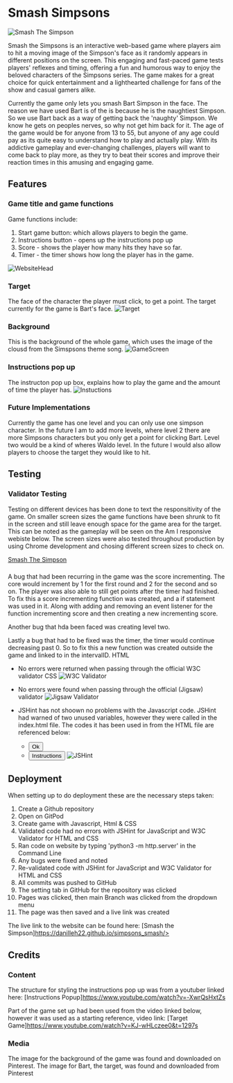 # Smash Simpsons

![Smash The Simpson](./assets/images/amiresponsive.png)

Smash the Simpsons is an interactive web-based game where players aim to hit a moving image of the Simpson's face as it randomly appears in different positions on the screen. This engaging and fast-paced game tests players' reflexes and timing, offering a fun and humorous way to enjoy the beloved characters of the Simpsons series. The game makes for a great choice for quick entertainment and a lighthearted challenge for fans of the show and casual gamers alike.

Currently the game only lets you smash Bart Simpson in the face. The reason we have used Bart is of the is because he is the naughtiest Simpson. So we use Bart back as a way of getting back the 'naughty' Simpson. We know he gets on peoples nerves, so why not get him back for it. The age of the game would be for anyone from 13 to 55, but anyone of any age could pay as its quite easy to understand how to play and actually play. With its addictive gameplay and ever-changing challenges, players will want to come back to play more, as they try to beat their scores and improve their reaction times in this amusing and engaging game.

## Features

### Game title and game functions

Game functions include:

1. Start game button: which allows players to begin the game.
2. Instructions button - opens up the instructions pop up
3. Score - shows the player how many hits they have so far.
4. Timer - the timer shows how long the player has in the game.

![WebsiteHead](./assets/images/WebsiteHead.png)

### Target

The face of the character the player must click, to get a point. The target currently for the game is Bart's face.
![Target](./assets/images/Target.png)

### Background

This is the background of the whole game, which uses the image of the clousd from the Simspsons theme song.
![GameScreen](./assets/images/GameScreen.png)

### Instructions pop up

The instructon pop up box, explains how to play the game and the amount of time the player has.
![Instuctions](./assets/images/Instructions.png)

### Future Implementations 

Currently the game has one level and you can only use one simpson character. In the future I am to add more levels, where level 2 there are more Simpsons characters but you only get a point for clicking Bart. Level two would be a kind of wheres Waldo level. In the future I would also allow players to choose the target they would like to hit.

## Testing

### Validator Testing

Testing on different devices has been done to text the responsitivity of the game. On smaller screen sizes the game functions have been shrunk to fit in the screen and still leave enough space for the game area for the target. This can be noted as the gameplay will be seen on the Am I responsive webiste below. The screen sizes were also tested throughout production by using Chrome development and chosing different screen sizes to check on.

[Smash The Simpson](./assets/images/amiresponsive.png)

###
A bug that had been recurring in the game was the score incrementing. The core would increment by 1 for the first round and 2 for the second and so on. The player was also able to still get points after the timer had finished. To fix this a score incrementing function was created, and a if statement was used in it. Along with adding and removing an event listener for the function incrementing score and then creating a new incrementing score.

Another bug that hda been faced was creating level two.

Lastly a bug that had to be fixed was the timer, the timer would continue decreasing past 0. So to fix this a new function was created outside the game and linked to in the intervalID.
HTML

* No errors were returned when passing through the official W3C validator CSS
![W3C Validator](./assets/images/W3c-validator.png)

* No errors were found when passing through the official (Jigsaw) validator
![Jigsaw Validator](./assets/images/Validator_v3.png)

* JSHint has not shoown no problems with the Javascript code. JSHint had warned of two unused variables, however they were called in the index.html file. The codes it has been used in from the HTML file are referenced below:
  - <button id="ok" onclick="hide()">Ok</button>
  - <button id="instructions" onclick="instructions()">Instructions</button>
![JSHint](./assets/images/JSHint.png)

## Deployment

When setting up to do deployment these are the necessary steps taken:
1. Create a Github repository
2. Open on GitPod
3. Create game with Javascript, Html & CSS
4. Validated code had no errors with JSHint for JavaScript and W3C Validator for HTML and CSS 
5. Ran code on website by typing 'python3 -m http.server' in the Command Line
6. Any bugs were fixed and noted
7. Re-validated code with JSHint for JavaScript and W3C Validator for HTML and CSS 
8. All commits was pushed to GitHub
9. The setting tab in GitHub for the repository was clicked
10. Pages was clicked, then main Branch was clicked from the dropdown menu
11. The page was then saved and a live link was created

The live link to the website can be found here: [Smash the Simpson]https://danilleh22.github.io/simpsons_smash/>

## Credits

### Content

The structure for styling the instructions pop up was from a youtuber linked here: [Instructions Popup]<https://www.youtube.com/watch?v=-XwrQsHxtZs>

Part of the game set up had been used from the video linked below, however it was used as a starting reference, video link: [Target Game]<https://www.youtube.com/watch?v=KJ-wHLczee0&t=1297s>

### Media

The image for the background of the game was found and downloaded on Pinterest.
The image for Bart, the target, was found and downloaded from Pinterest
